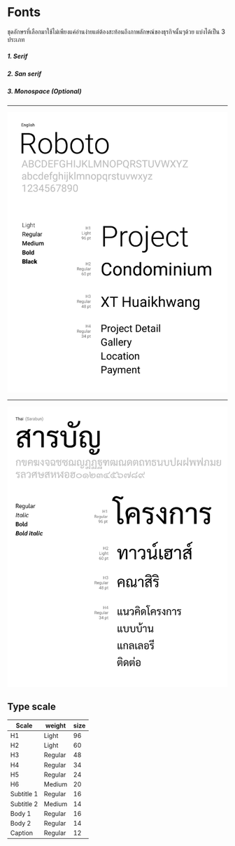 Fonts
==========

ชุดอักษรที่เลือกมาใช้ไม่เพียงแค่อ่านง่ายแต่ต้องสะท้อนถึงภาพลักษณ์ของธุรกิจนั้นๆด้วย แบ่งได้เป็น 3 ประเภท

##### 1. Serif
##### 2. San serif
##### 3. Monospace (Optional)

---

![Roboto-SanSerif](images/visual-font/01.jpg)

---

![Sarabun-SanSerif](images/visual-font/02.jpg)

## Type scale

| Scale       | weight      | size        |
| ----------- | ----------- | ----------- |
| H1          | Light       | 96          |
| H2          | Light       | 60          |
| H3          | Regular     | 48          |
| H4          | Regular     | 34          |
| H5          | Regular     | 24          |
| H6          | Medium      | 20          |
| Subtitle 1  | Regular     | 16          |
| Subtitle 2  | Medium      | 14          |
| Body 1      | Regular     | 16          |
| Body 2      | Regular     | 14          |
| Caption     | Regular     | 12          |

